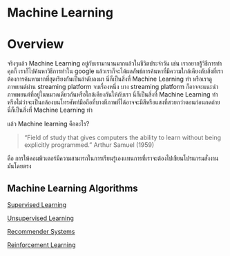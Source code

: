 # Machine Learning

# Overview

จริงๆแล้ว Machine Learning อยู่กับเรามานานมากแล้วในชีวิตประจำวัน เช่น เราอยากรู้้วิธีการทำคุกกี้ เราก็ไปค้นหาวิธีการทำใน google แล้วเราก็จะได้ผลลัพธ์การค้นหาที่มีความใกล้เคียงกับสิ่งที่เราต้องการค้นหามากที่สุดเรียงกันเป็นลำดับลงมา นี่ก็เป็นสิ่งที่ Machine Learning ทำ หรือเราดูภาพยนต์ผ่าน streaming platform จบเรื่องหนึ่ง บาง streaming platform ก็อาจจะแนะนำภาพพยนต์ที่อยู่ในหมวดเดียวกันหรือใกล้เคียงกันให้กับเรา นี่ก็เป็นสิ่งที่ Machine Learning ทำ หรือไม่ว่าจะเป็นกล้องบนโทรศัพท์มือถือที่บางทีภาพที่ได้อาจจะมีสีหรือแสงที่สวยกว่าตอนก่อนกดถ่าย นี่ก็เป็นสิ่งที่ Machine Learning ทำ

แล้ว Machine learning คืออะไร?

> “Field of study that gives computers the ability to learn without being explicitly programmed.” 
Arthur Samuel (1959)
> 

คือ การให้คอมพิวเตอร์มีความสามารถในการเรียนรู้เองเเทนการที่เราจะต้องไปเขียนโปรแกรมสั่งงานมันโดยตรง

## Machine Learning Algorithms

[Supervised Learning](Machine%20Learning/Supervised%20Learning.md)

[Unsupervised Learning](Machine%20Learning/Unsupervised%20Learning.md)

[Recommender Systems](Machine%20Learning/Recommender%20Systems.md)

[Reinforcement Learning](Machine%20Learning/Reinforcement%20Learning.md)
